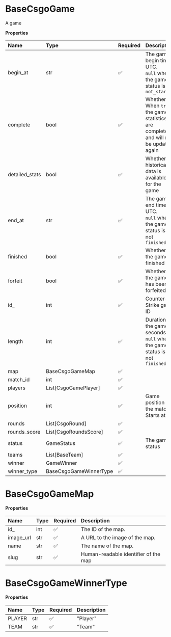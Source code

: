 # BaseCsgoGame

A game

**Properties**

| Name           | Type                   | Required | Description                                                                         |
| :------------- | :--------------------- | :------- | :---------------------------------------------------------------------------------- |
| begin_at       | str                    | ✅       | The game begin time, UTC. <br/>`null` when the game status is `not_started`         |
| complete       | bool                   | ✅       | Whether When `true`, the game statistics are complete and will not be updated again |
| detailed_stats | bool                   | ✅       | Whether historical data is available for the game                                   |
| end_at         | str                    | ✅       | The game end time, UTC. <br/>`null` when the game status is not `finished`          |
| finished       | bool                   | ✅       | Whether the game is finished                                                        |
| forfeit        | bool                   | ✅       | Whether the game has been forfeited                                                 |
| id\_           | int                    | ✅       | Counter-Strike game ID                                                              |
| length         | int                    | ✅       | Duration of the game in seconds. <br/>`null` when the game status is not `finished` |
| map            | BaseCsgoGameMap        | ✅       |                                                                                     |
| match_id       | int                    | ✅       |                                                                                     |
| players        | List[CsgoGamePlayer]   | ✅       |                                                                                     |
| position       | int                    | ✅       | Game position in the match. Starts at 1                                             |
| rounds         | List[CsgoRound]        | ✅       |                                                                                     |
| rounds_score   | List[CsgoRoundsScore]  | ✅       |                                                                                     |
| status         | GameStatus             | ✅       | The game status                                                                     |
| teams          | List[BaseTeam]         | ✅       |                                                                                     |
| winner         | GameWinner             | ✅       |                                                                                     |
| winner_type    | BaseCsgoGameWinnerType | ✅       |                                                                                     |

# BaseCsgoGameMap

**Properties**

| Name      | Type | Required | Description                          |
| :-------- | :--- | :------- | :----------------------------------- |
| id\_      | int  | ✅       | The ID of the map.                   |
| image_url | str  | ✅       | A URL to the image of the map.       |
| name      | str  | ✅       | The name of the map.                 |
| slug      | str  | ✅       | Human-readable identifier of the map |

# BaseCsgoGameWinnerType

**Properties**

| Name   | Type | Required | Description |
| :----- | :--- | :------- | :---------- |
| PLAYER | str  | ✅       | "Player"    |
| TEAM   | str  | ✅       | "Team"      |

<!-- This file was generated by liblab | https://liblab.com/ -->
